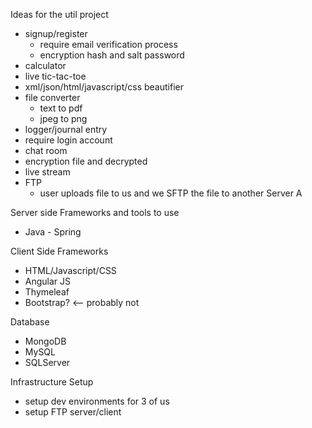 
Ideas for the util project
- signup/register
    - require email verification process
    - encryption hash and salt password
- calculator
- live tic-tac-toe
- xml/json/html/javascript/css beautifier
- file converter 
    - text to pdf
    - jpeg to png
- logger/journal entry
- require login account
- chat room
- encryption file and decrypted
- live stream 
- FTP 
    - user uploads file to us and we SFTP the file to another Server A


Server side Frameworks and tools to use
* Java - Spring

Client Side Frameworks
- HTML/Javascript/CSS
- Angular JS
- Thymeleaf
- Bootstrap? <— probably not 

Database
- MongoDB 
- MySQL
- SQLServer

Infrastructure Setup
- setup dev environments for 3 of us
- setup FTP server/client
